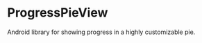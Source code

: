 ProgressPieView
===============

Android library for showing progress in a highly customizable pie.
